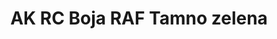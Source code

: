 ---
layout: product
title: "AK RC Boja RAF Tamno zelena"
price: "330" 
desc: "Acrylic Laquer 10mL"
img_path: "/assets/img/RC286.jpg"
brand: "AK "
available: false
special_offer: false
new: false
soon: false
cat: "020000"
subcat: "020200"
subsubcat: "020201"
sifra: "RC286"
popular: true
---